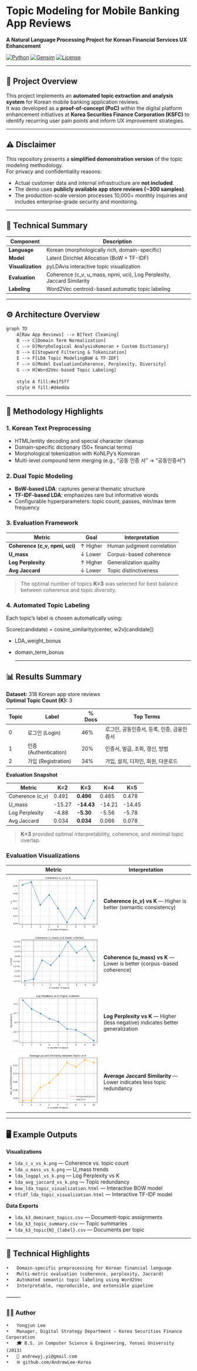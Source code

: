 # Topic Modeling for Mobile Banking App Reviews

**A Natural Language Processing Project for Korean Financial Services UX Enhancement**

[![Python](https://img.shields.io/badge/Python-3.8+-blue.svg)](https://www.python.org/)
[![Gensim](https://img.shields.io/badge/Gensim-4.0+-green.svg)](https://radimrehurek.com/gensim/)
[![License](https://img.shields.io/badge/License-MIT-yellow.svg)](LICENSE)

---

## 📘 Project Overview

This project implements an **automated topic extraction and analysis system** for Korean mobile banking application reviews.  
It was developed as a **proof-of-concept (PoC)** within the digital platform enhancement initiatives at **Korea Securities Finance Corporation (KSFC)** to identify recurring user pain points and inform UX improvement strategies.

---

## ⚠️ Disclaimer

This repository presents a **simplified demonstration version** of the topic modeling methodology.  
For privacy and confidentiality reasons:
- Actual customer data and internal infrastructure are **not included**.
- The demo uses **publicly available app store reviews (~300 samples)**.
- The production-scale version processes 10,000+ monthly inquiries and includes enterprise-grade security and monitoring.

---

## 🧩 Technical Summary

| Component | Description |
|------------|-------------|
| **Language** | Korean (morphologically rich, domain-specific) |
| **Model** | Latent Dirichlet Allocation (BoW + TF-IDF) |
| **Visualization** | pyLDAvis interactive topic visualization |
| **Evaluation** | Coherence (c_v, u_mass, npmi, uci), Log Perplexity, Jaccard Similarity |
| **Labeling** | Word2Vec centroid-based automatic topic labeling |

---

## ⚙️ Architecture Overview
```mermaid
graph TD
    A[Raw App Reviews] --> B[Text Cleaning]
    B --> C[Domain Term Normalization]
    C --> D[Morphological AnalysisKomoran + Custom Dictionary]
    D --> E[Stopword Filtering & Tokenization]
    E --> F[LDA Topic ModelingBoW & TF-IDF]
    F --> G[Model EvaluationCoherence, Perplexity, Diversity]
    G --> H[Word2Vec-based Topic Labeling]
    
    style A fill:#e1f5ff
    style H fill:#d4edda
```
---

## 🧠 Methodology Highlights

### 1. Korean Text Preprocessing
- HTML/entity decoding and special character cleanup  
- Domain-specific dictionary (50+ financial terms)  
- Morphological tokenization with KoNLPy’s Komoran  
- Multi-level compound term merging (e.g., “공동 인증 서” → “공동인증서”)  

### 2. Dual Topic Modeling
- **BoW-based LDA**: captures general thematic structure  
- **TF-IDF-based LDA**: emphasizes rare but informative words  
- Configurable hyperparameters: topic count, passes, min/max term frequency  

### 3. Evaluation Framework
| Metric | Goal | Interpretation |
|--------|------|----------------|
| **Coherence (c_v, npmi, uci)** | ↑ Higher | Human judgment correlation |
| **U_mass** | ↓ Lower | Corpus-based coherence |
| **Log Perplexity** | ↑ Higher | Generalization quality |
| **Avg Jaccard** | ↓ Lower | Topic distinctiveness |

> The optimal number of topics **K=3** was selected for best balance between coherence and topic diversity.

### 4. Automated Topic Labeling
Each topic’s label is chosen automatically using:

Score(candidate) = cosine_similarity(center, w2v[candidate])
+ LDA_weight_bonus
+ domain_term_bonus

  ---

## 📊 Results Summary

**Dataset:** 318 Korean app store reviews  
**Optimal Topic Count (K):** 3  

| Topic | Label | % Docs | Top Terms |
|-------|--------|--------|-----------|
| 0 | 로그인 (Login) | 46% | 로그인, 공동인증서, 등록, 인증, 금융인증서 |
| 1 | 인증 (Authentication) | 20% | 인증서, 발급, 조회, 갱신, 방법 |
| 2 | 가입 (Registration) | 34% | 가입, 설치, 디자인, 회원, 다운로드 |

**Evaluation Snapshot**

| Metric | K=2 | **K=3** | K=4 | K=5 |
|--------|-----|---------|-----|-----|
| Coherence (c_v) | 0.491 | **0.496** | 0.465 | 0.478 |
| U_mass | -15.27 | **-14.43** | -14.21 | -14.45 |
| Log Perplexity | -4.88 | **-5.30** | -5.56 | -5.78 |
| Avg Jaccard | 0.034 | **0.034** | 0.066 | 0.078 |

> **K=3** provided optimal interpretability, coherence, and minimal topic overlap.

### Evaluation Visualizations

| Metric | Interpretation |
|--------|----------------|
| ![Coherence (c_v)](Result_Colab/lda_c_v_vs_k.png) | **Coherence (c_v) vs K** — Higher is better (semantic consistency) |
| ![U_mass](Result_Colab/lda_u_mass_vs_k.png) | **Coherence (u_mass) vs K** — Lower is better (corpus-based coherence) |
| ![Log Perplexity](Result_Colab/lda_logppl_vs_k.png) | **Log Perplexity vs K** — Higher (less negative) indicates better generalization |
| ![Avg Jaccard](Result_Colab/lda_avg_jaccard_vs_k.png) | **Average Jaccard Similarity** — Lower indicates less topic redundancy |

---

## 🖥️ Example Outputs

**Visualizations**
- `lda_c_v_vs_k.png` — Coherence vs. topic count  
- `lda_u_mass_vs_k.png` — U_mass trends  
- `lda_logppl_vs_k.png` — Log Perplexity vs K  
- `lda_avg_jaccard_vs_k.png` — Topic redundancy  
- `bow_lda_topic_visualization.html` — Interactive BOW model  
- `tfidf_lda_topic_visualization.html` — Interactive TF-IDF model  

**Data Exports**
- `lda_k3_dominant_topics.csv` — Document-topic assignments  
- `lda_k3_topic_summary.csv` — Topic summaries  
- `lda_k3_topic{N}_{label}.csv` — Documents per topic  

---

## 🧮 Technical Highlights
	•	Domain-specific preprocessing for Korean financial language
	•	Multi-metric evaluation (coherence, perplexity, Jaccard)
	•	Automated semantic topic labeling using Word2Vec
	•	Interpretable, reproducible, and extensible pipeline

⸻

### 👨‍💻 Author
	•	Yongjun Lee
	•	Manager, Digital Strategy Department – Korea Securities Finance Corporation
	•	🎓 B.S. in Computer Science & Engineering, Yonsei University (2013)
	•	📧 andrewyj.yi@gmail.com
	•	🌐 github.com/AndrewLee-Korea
